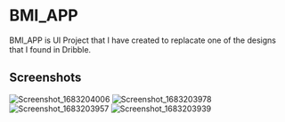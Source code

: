 # BMI_APP

BMI_APP is UI Project that I have created to replacate one of the designs that I found in Dribble.

## Screenshots

![Screenshot_1683204006](https://user-images.githubusercontent.com/71727151/236607671-6306ae96-b466-48aa-bd31-cdf1a6237f9a.png)
![Screenshot_1683203978](https://user-images.githubusercontent.com/71727151/236607674-f1ddd34d-5ef4-4489-ae90-6576ece7091b.png)
![Screenshot_1683203957](https://user-images.githubusercontent.com/71727151/236607677-e2771a96-2546-42b8-8b07-ee972b5ef463.png)
![Screenshot_1683203939](https://user-images.githubusercontent.com/71727151/236607678-b7344a1e-d617-43ba-9c26-8dd3f86feb16.png)
